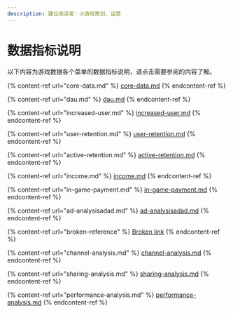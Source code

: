 ```yaml
---
description: 建议阅读者：小游戏策划、运营
---
```


# 数据指标说明

以下内容为游戏数据各个菜单的数据指标说明，请点击需要参阅的内容了解。

{% content-ref url="core-data.md" %}
[core-data.md](core-data.md)
{% endcontent-ref %}

{% content-ref url="dau.md" %}
[dau.md](dau.md)
{% endcontent-ref %}

{% content-ref url="increased-user.md" %}
[increased-user.md](increased-user.md)
{% endcontent-ref %}

{% content-ref url="user-retention.md" %}
[user-retention.md](user-retention.md)
{% endcontent-ref %}

{% content-ref url="active-retention.md" %}
[active-retention.md](active-retention.md)
{% endcontent-ref %}

{% content-ref url="income.md" %}
[income.md](income.md)
{% endcontent-ref %}

{% content-ref url="in-game-payment.md" %}
[in-game-payment.md](in-game-payment.md)
{% endcontent-ref %}

{% content-ref url="ad-analysisadad.md" %}
[ad-analysisadad.md](ad-analysisadad.md)
{% endcontent-ref %}

{% content-ref url="broken-reference" %}
[Broken link](broken-reference)
{% endcontent-ref %}

{% content-ref url="channel-analysis.md" %}
[channel-analysis.md](channel-analysis.md)
{% endcontent-ref %}

{% content-ref url="sharing-analysis.md" %}
[sharing-analysis.md](sharing-analysis.md)
{% endcontent-ref %}

{% content-ref url="performance-analysis.md" %}
[performance-analysis.md](performance-analysis.md)
{% endcontent-ref %}

